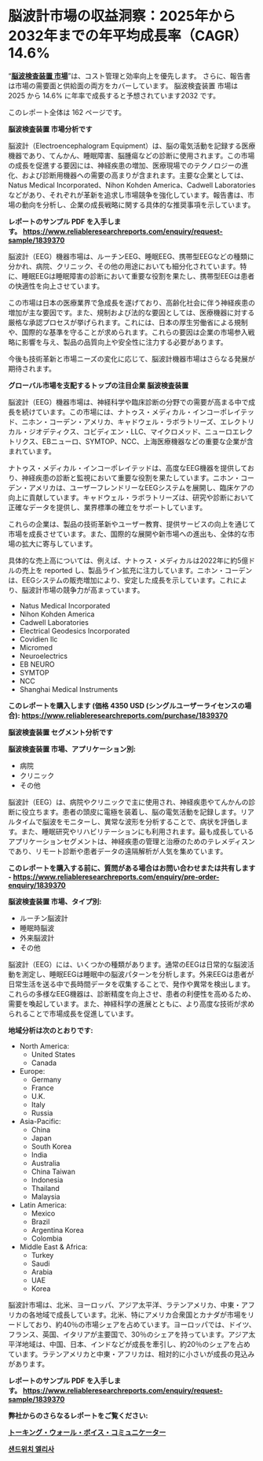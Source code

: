 <p><h1>脳波計市場の収益洞察：2025年から2032年までの年平均成長率（CAGR）14.6%</h1></p><p>&ldquo;<strong><a href="https://www.reliableresearchreports.com/electroencephalogram-equipment-r1839370?utm_campaign=107&utm_medium=9&utm_source=Github&utm_content=ia&utm_term=12022025&utm_id=electroencephalogram-equipment">脳波検査装置 市場</a></strong>&rdquo;は、コスト管理と効率向上を優先します。 さらに、報告書は市場の需要面と供給面の両方をカバーしています。 脳波検査装置 市場は 2025 から 14.6% に年率で成長すると予想されています2032 です。</p>
<p>このレポート全体は 162 ページです。</p>
<p><strong>脳波検査装置 市場分析です</strong></p>
<p><p>脳波計（Electroencephalogram Equipment）は、脳の電気活動を記録する医療機器であり、てんかん、睡眠障害、脳腫瘍などの診断に使用されます。この市場の成長を促進する要因には、神経疾患の増加、医療現場でのテクノロジーの進化、および診断用機器への需要の高まりが含まれます。主要な企業としては、Natus Medical Incorporated、Nihon Kohden America、Cadwell Laboratoriesなどがあり、それぞれが革新を追求し市場競争を強化しています。報告書は、市場の動向を分析し、企業の成長戦略に関する具体的な推奨事項を示しています。</p></p>
<p><strong>レポートのサンプル PDF を入手します。&nbsp;<a href="https://www.reliableresearchreports.com/enquiry/request-sample/1839370?utm_campaign=107&utm_medium=9&utm_source=Github&utm_content=ia&utm_term=12022025&utm_id=electroencephalogram-equipment">https://www.reliableresearchreports.com/enquiry/request-sample/1839370</a></strong></p>
<p><p>脳波計（EEG）機器市場は、ルーチンEEG、睡眠EEG、携帯型EEGなどの種類に分かれ、病院、クリニック、その他の用途においても細分化されています。特に、睡眠EEGは睡眠障害の診断において重要な役割を果たし、携帯型EEGは患者の快適性を向上させています。</p><p>この市場は日本の医療業界で急成長を遂げており、高齢化社会に伴う神経疾患の増加が主な要因です。また、規制および法的な要因としては、医療機器に対する厳格な承認プロセスが挙げられます。これには、日本の厚生労働省による規制や、国際的な基準を守ることが求められます。これらの要因は企業の市場参入戦略に影響を与え、製品の品質向上や安全性に注力する必要があります。</p><p>今後も技術革新と市場ニーズの変化に応じて、脳波計機器市場はさらなる発展が期待されます。</p></p>
<p><strong>グローバル市場を支配するトップの注目企業 脳波検査装置</strong></p>
<p><p>脳波計（EEG）機器市場は、神経科学や臨床診断の分野での需要が高まる中で成長を続けています。この市場には、ナトゥス・メディカル・インコーポレイテッド、ニホン・コーデン・アメリカ、キャドウェル・ラボラトリーズ、エレクトリカル・ジオデティクス、コビディエン・LLC、マイクロメッド、ニューロエレクトリクス、EBニューロ、SYMTOP、NCC、上海医療機器などの重要な企業が含まれています。</p><p>ナトゥス・メディカル・インコーポレイテッドは、高度なEEG機器を提供しており、神経疾患の診断と監視において重要な役割を果たしています。ニホン・コーデン・アメリカは、ユーザーフレンドリーなEEGシステムを展開し、臨床ケアの向上に貢献しています。キャドウェル・ラボラトリーズは、研究や診断において正確なデータを提供し、業界標準の確立をサポートしています。</p><p>これらの企業は、製品の技術革新やユーザー教育、提供サービスの向上を通じて市場を成長させています。また、国際的な展開や新市場への進出も、全体的な市場の拡大に寄与しています。</p><p>具体的な売上高については、例えば、ナトゥス・メディカルは2022年に約5億ドルの売上を reported し、製品ライン拡充に注力しています。ニホン・コーデンは、EEGシステムの販売増加により、安定した成長を示しています。これにより、脳波計市場の競争力が高まっています。</p></p>
<p><ul><li>Natus Medical Incorporated</li><li>Nihon Kohden America</li><li>Cadwell Laboratories</li><li>Electrical Geodesics Incorporated</li><li>Covidien llc</li><li>Micromed</li><li>Neuroelectrics</li><li>EB NEURO</li><li>SYMTOP</li><li>NCC</li><li>Shanghai Medical Instruments</li></ul></p>
<p><strong>このレポートを購入します (価格 4350 USD (シングルユーザーライセンスの場合):&nbsp;<a href="https://www.reliableresearchreports.com/purchase/1839370?utm_campaign=107&utm_medium=9&utm_source=Github&utm_content=ia&utm_term=12022025&utm_id=electroencephalogram-equipment">https://www.reliableresearchreports.com/purchase/1839370</a></strong></p>
<p><strong>脳波検査装置 セグメント分析です</strong></p>
<p><strong>脳波検査装置 市場、アプリケーション別:</strong></p>
<p><ul><li>病院</li><li>クリニック</li><li>その他</li></ul></p>
<p><p>脳波計（EEG）は、病院やクリニックで主に使用され、神経疾患やてんかんの診断に役立ちます。患者の頭皮に電極を装着し、脳の電気活動を記録します。リアルタイムで脳波をモニターし、異常な波形を分析することで、病状を評価します。また、睡眠研究やリハビリテーションにも利用されます。最も成長しているアプリケーションセグメントは、神経疾患の管理と治療のためのテレメディスンであり、リモート診断や患者データの遠隔解析が人気を集めています。</p></p>
<p><strong>このレポートを購入する前に、質問がある場合はお問い合わせまたは共有します - <a href="https://www.reliableresearchreports.com/enquiry/pre-order-enquiry/1839370?utm_campaign=107&utm_medium=9&utm_source=Github&utm_content=ia&utm_term=12022025&utm_id=electroencephalogram-equipment">https://www.reliableresearchreports.com/enquiry/pre-order-enquiry/1839370</a></strong></p>
<p><strong>脳波検査装置 市場、タイプ別:</strong></p>
<p><ul><li>ルーチン脳波計</li><li>睡眠時脳波</li><li>外来脳波計</li><li>その他</li></ul></p>
<p><p>脳波計（EEG）には、いくつかの種類があります。通常のEEGは日常的な脳波活動を測定し、睡眠EEGは睡眠中の脳波パターンを分析します。外来EEGは患者が日常生活を送る中で長時間データを収集することで、発作や異常を検出します。これらの多様なEEG機器は、診断精度を向上させ、患者の利便性を高めるため、需要を喚起しています。また、神経科学の進展とともに、より高度な技術が求められることで市場成長を促進しています。</p></p>
<p><strong>地域分析は次のとおりです:</strong></p>
<p><ul>
    <li>
        North America:
        <ul>
            <li>United States</li>
            <li>Canada</li>
        </ul>
    </li>
    <li>
        Europe:
        <ul>
            <li>Germany</li>
            <li>France</li>
            <li>U.K.</li>
            <li>Italy</li>
            <li>Russia</li>
        </ul>
    </li>
    <li>
        Asia-Pacific:
        <ul>
            <li>China</li>
            <li>Japan</li>
            <li>South Korea</li>
            <li>India</li>
            <li>Australia</li>
            <li>China Taiwan</li>
            <li>Indonesia</li>
            <li>Thailand</li>
            <li>Malaysia</li>
        </ul>
    </li>
    <li>
        Latin America:
        <ul>
            <li>Mexico</li>
            <li>Brazil</li>
            <li>Argentina Korea</li>
            <li>Colombia</li>
        </ul>
    </li>
    <li>
        Middle East & Africa:
        <ul>
            <li>Turkey</li>
            <li>Saudi</li>
            <li>Arabia</li>
            <li>UAE</li>
            <li>Korea</li>
        </ul>
    </li>
    </ul></p>
<p><p>脳波計市場は、北米、ヨーロッパ、アジア太平洋、ラテンアメリカ、中東・アフリカの各地域で成長しています。北米、特にアメリカ合衆国とカナダが市場をリードしており、約40％の市場シェアを占めています。ヨーロッパでは、ドイツ、フランス、英国、イタリアが主要国で、30％のシェアを持っています。アジア太平洋地域は、中国、日本、インドなどが成長を牽引し、約20％のシェアを占めています。ラテンアメリカと中東・アフリカは、相対的に小さいが成長の見込みがあります。</p></p>
<p><strong>レポートのサンプル PDF を入手します。&nbsp;<a href="https://www.reliableresearchreports.com/enquiry/request-sample/1839370?utm_campaign=107&utm_medium=9&utm_source=Github&utm_content=ia&utm_term=12022025&utm_id=electroencephalogram-equipment">https://www.reliableresearchreports.com/enquiry/request-sample/1839370</a></strong></p>
<p><strong></strong></p>
<p><strong></strong></p>
<p><strong></strong></p>
<p><strong></strong></p>
<p><strong>弊社からのさらなるレポートをご覧ください:</strong></p>
<p><strong><p><a href="https://github.com/mohamedbakry57/Market-Research-Report-List-6/blob/main/442667536127.md?utm_campaign=107&utm_medium=9&utm_source=Github&utm_content=ia&utm_term=12022025&utm_id=electroencephalogram-equipment">トーキング・ウォール・ボイス・コミュニケーター</a></p><p><a href="https://github.com/laholand/Market-Research-Report-List-7/blob/main/179579036485.md?utm_campaign=107&utm_medium=9&utm_source=Github&utm_content=ia&utm_term=12022025&utm_id=electroencephalogram-equipment">샌드위치 엘리사</a></p></strong></p>